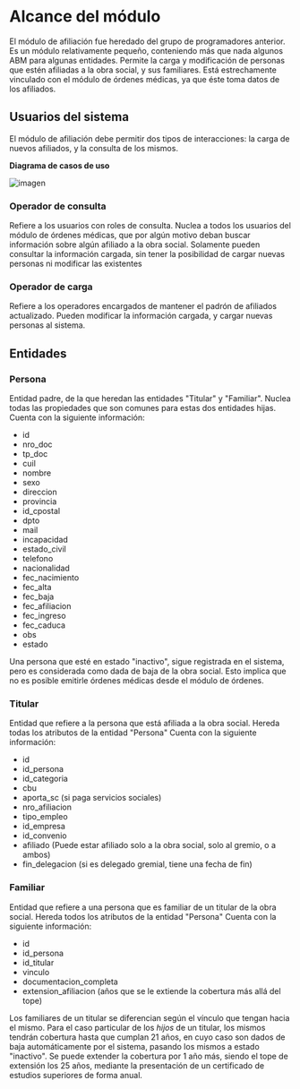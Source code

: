 # Alcance del módulo

El módulo de afiliación fue heredado del grupo de programadores anterior. Es un módulo relativamente pequeño,
conteniendo más que nada algunos ABM para algunas entidades. Permite la carga y modificación de personas que estén
afiliadas a la obra social, y sus familiares. Está estrechamente vinculado con el módulo de órdenes médicas, ya que éste
toma datos de los afiliados.

## Usuarios del sistema

El módulo de afiliación debe permitir dos tipos de interacciones: la carga de nuevos afiliados, y la consulta de los mismos.

**Diagrama de casos de uso**

![imagen](https://user-images.githubusercontent.com/45775681/190910540-4ff3ddbd-5335-407a-b1fd-85b15b62b3d2.png)

### Operador de consulta

Refiere a los usuarios con roles de consulta. Nuclea a todos los usuarios del módulo de órdenes médicas,
que por algún motivo deban buscar información sobre algún afiliado a la obra social. Solamente pueden consultar
la información cargada, sin tener la posibilidad de cargar nuevas personas ni modificar las existentes

### Operador de carga

Refiere a los operadores encargados de mantener el padrón de afiliados actualizado.
Pueden modificar la información cargada, y cargar nuevas personas al sistema.

## Entidades

### Persona

Entidad padre, de la que heredan las entidades "Titular" y "Familiar". Nuclea todas las propiedades
que son comunes para estas dos entidades hijas. Cuenta con la siguiente información:

- id
- nro_doc
- tp_doc
- cuil
- nombre
- sexo
- direccion
- provincia
- id_cpostal
- dpto
- mail
- incapacidad
- estado_civil
- telefono
- nacionalidad
- fec_nacimiento
- fec_alta
- fec_baja
- fec_afiliacion
- fec_ingreso
- fec_caduca
- obs
- estado

Una persona que esté en estado "inactivo", sigue registrada en el sistema, pero es considerada como dada de baja de la obra social.
Esto implica que no es posible emitirle órdenes médicas desde el módulo de órdenes.

### Titular

Entidad que refiere a la persona que está afiliada a la obra social. Hereda todas los atributos de la entidad "Persona"
Cuenta con la siguiente información:

- id
- id_persona
- id_categoria
- cbu
- aporta_sc (si paga servicios sociales)
- nro_afiliacion
- tipo_empleo
- id_empresa
- id_convenio
- afiliado  (Puede estar afiliado solo a la obra social, solo al gremio, o a ambos)
- fin_delegacion (si es delegado gremial, tiene una fecha de fin)

### Familiar

Entidad que refiere a una persona que es familiar de un titular de la obra social. Hereda todos los atributos de la entidad "Persona"
Cuenta con la siguiente información:

- id
- id_persona
- id_titular
- vinculo
- documentacion_completa
- extension_afiliacion (años que se le extiende la cobertura más allá del tope)

Los familiares de un titular se diferencian según el vínculo que tengan hacia el mismo.
Para el caso particular de los *hijos* de un titular, los mismos tendrán cobertura hasta que cumplan 21 años, en cuyo caso son dados
de baja automáticamente por el sistema, pasando los mismos a estado "inactivo". Se puede extender la cobertura por 1 año más, siendo el tope
de extensión los 25 años, mediante la presentación de un certificado de estudios superiores de forma anual.

